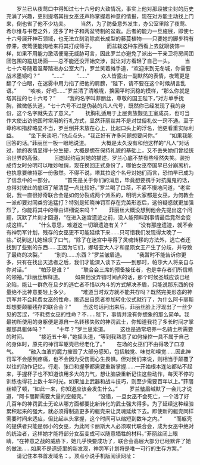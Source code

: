　　罗兰已从夜莺口中得知过七十六号的大致情况，事实上他对那段被尘封的历史充满了兴趣，更别提塔其拉女巫还声称掌握着神意的情报，现在对方能主动找上门来，倒也省了他不少功夫。
　　当然，为了防备意外发生，办公室里除了夜莺、希尔维与书卷之外，还多了叶子和两盆特制的盆栽。后者的能力一旦施展，即使七十六号展开神石领域，也无法立刻消除疯长成型的藤蔓植物——只要她的脚步稍有停滞，夜莺便能掏枪来将其打成筛子。
　　而盆栽这种东西看上去就跟装饰一样，如果不用能力激活便毫无威胁可言，因此罗兰亦避免了派出一干亲卫将房间团团包围的尴尬场面——总不能还没开始交涉，就让对方看轻了自己一头。
　　当七十六号随着温蒂踏进办公室大门，罗兰笑着摊手道，“欢迎来到无冬城，你需要战术墨镜吗？”
　　“……”
　　“……”
　　众人皆露出一副默然的表情，夜莺更是翻了个白眼，在迷雾中用力掐了把他的肩膀，“陛下，请不要在这个时候胡言乱语。”
　　“咳咳，好吧……”罗兰清了清喉咙，换回平时沉稳的模样，“那么你就是塔其拉的七十六号？”
　　“我的名字叫菲丽丝，尊敬的国王陛下，”对方单手抚胸，微微低头道，“七十六号不过是伪装的凡人代号，既然你已经发现了我的身份，这个名字就失去了意义。”
　　抚胸礼适用于上层贵族觐见王室成员，也可当作大使出访他国时常用的行礼方式，显然菲丽丝并不是对世俗礼仪一窍不通。至于尊称和措辞略显不当，罗兰倒并未放在心上，比起口头上的浮名，他更看重实际利益。
　　“坐下来谈吧，”他点点头，“我正好有许多问题想要问你。”
　　“如果我能回答的话。”菲丽丝一板一眼地说道。
　　大概是太久没有和他这样的“凡人”对话过，她的表情显得十分生硬，大概是想在保持礼貌的基础上，又不丢失她们曾经统治世界的高傲。
　　回想起约寇对她的描述，罗兰心底不禁有些哑然失笑。装扮成侍女时分明可以唯妙唯俏，现在换回正式身份了，哪怕女巫帝国早已分崩离析，也执意要维持那一份傲然。不得不说，塔其拉这个名号对她们而言，恐怕早已成为了信念中的一部分。
　　“首先是关于你们的消息，毕竟想要携手对抗魔鬼的话，总得对彼此的底细了解清楚一点比较好。”罗兰喝了口茶，不紧不慢地问道，“老实说，我一直很好奇联合会是如何分裂成两个派系的，明明大家都是女巫，为何教会一派却要对同类穷追猛打？特别是知晓神罚军存在完美形态后，这份疑惑就更加强烈了，你能将其中的缘由详细说来吗？”
　　菲丽丝大概没想到他会先提出这个问题，沉默了片刻才回道，“在进入迷宫遗迹之前，没人能预料到事情最后竟然会变成这样。”
　　“什么意思，难道这一切跟遗迹有关？”
　　“没有那座遗迹，就不会有神罚军计划，残存的女巫更不可能延续下来……只可惜我们发现得太晚了一些。”说到这儿她轻叹了口气，“除了在迷宫中寻得了灵魂转移的方法外，逃亡者还找到了些别的东西……正因为它们，娜塔亚大人才和星陨女王产生了分歧，并导致了最终的决裂。”
　　“别的……东西？”罗兰皱眉道。
　　“我暂时不能告诉你更多，只有在找出天选者之后，我们才能深入谈下去——到那时，帕莎大人将亲自与你对话。”
　　“帕莎是谁？”
　　“联合会三席的预备接任者，也是幸存者们所信赖的领袖。”菲丽丝解释道。
　　如果他没弄错时间点的话，那个时候圣城应该已经沦陷，能让一群危在旦夕的逃亡者不惜以内斗的方式解决矛盾，只能说那东西的份量绝不比神意要轻上多少。
　　“难道当时双方就不能共存吗？既然完美形态的神罚军并不会耗费女巫的性命，挑选出自愿者参加转化仪式就行了，为什么阿卡丽斯却想要颠覆残存的联合会？”
　　当这句话问出来后，菲丽丝脸上浮现出了一丝少见的苦涩，“不耗费女巫的性命？不……陛下，事情并没有你想象的那么简单。我最初所使用的身躯便是源自一名转移失败的神罚武士，你知道我花了多长时间才掌握那具躯体吗？”
　　“十年？”罗兰思索道。
　　这也是通常培养一名骑士所需要的时间。
　　“接近五十年，”她摇头道，“等到我熟悉了如何操控一具不属于自己的身体时，原先的神罚军躯壳已经老化了。”
　　在场的女巫们不由得吸了口凉气。
　　“融入血液的魔力摧毁了大部分感知，包括触觉、味觉和嗅觉……因此神罚军不会感到疼痛，也不会因为受伤而心生畏惧。但对我们来说，则相当于颠覆了以往的动作记忆，行走、张口和握拳都需要重新掌握……一开始根本连站都站不起来，手握杯子也不知道该用多大的力气，想让脑袋重新记住这些动作，每天不停的训练也得花上数十年时光。如果加上武器和战斗技巧，则至少需要百年以上。”菲丽丝顿了顿，“如此一来，你知道应该会发生什么。”
　　罗兰皱眉缄默了一会儿才说道，“阿卡丽斯需要大量的空躯壳。”
　　“没错，一旦女巫不会死亡，一个活了好几百年的神罚武士无论从哪方面都要比新转化的武士强大得多。为了延续这种经验累积起来的强大，就必须得制造更多的躯壳来让灵魂延续下去。即使新的躯壳同样需要时间来适应，但比起从头掌握，这个时间可以缩短到数年之内。”
　　“而躯壳的提供者只能是弱小的女巫，为此阿卡丽斯大人必须取代联合会，成为女巫中绝对的统治者，这样她才能将部分女巫变成可以随意牺牲的材料。”菲丽丝闭上眼睛，“在神意之战的威胁下，她几乎快要成功了，联合会高层大部分已经默许了她的做法……如果不是遗迹里的新发现，神罚军计划将是唯一可行的生存方案。”
　　请记住本书首发域名：。顶点小说手机版阅读网址：